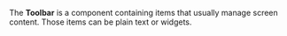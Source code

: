 The **Toolbar** is&nbsp;a&nbsp;component containing items that usually manage screen content. Those items can be&nbsp;plain text or&nbsp;widgets.